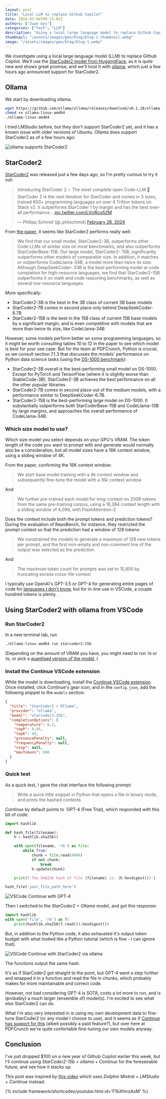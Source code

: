 ```yaml
---
layout: post
title: "Local LLM to replace Github Copilot"
date: 2024-03-04T09:15:02Z
authors: ["Juan Uys"]
categories: ["Tech", "LLM"]
description: "Using a local large language model to replace Github Copilot."
thumbnail: "/assets/images/gen/blog/blog-1-thumbnail.webp"
image: "/assets/images/gen/blog/blog-1.webp"
---
```


We investigate using a local large language model (LLM) to replace Github Copilot. We'll use the [StarCoder2 model from HuggingFace](https://huggingface.co/blog/starcoder2), as it is quite new and shows great promise, and we'll host it with [ollama](https://ollama.com/), which just a few hours ago announced support for StarCoder2.

## Ollama

We start by downloading ollama.

```bash
wget https://github.com/ollama/ollama/releases/download/v0.1.28/ollama-linux-amd64
chmod +x ollama-linux-amd64
./ollama-linux-amd64
```

I tried LMStudio before, but they don't support StarCoder2 yet, and it has a known issue with older versions of Ubuntu. Ollama does support StarCoder2 as of a few hours ago:

![ollama supports StarCoder2](/assets/images/gen/blog/2024-03-04-local-llm-to-replace-copilot/ollama-starcoder2-support.png)


<!-- ## LMStudio

We start by downloading [LMStudio](https://lmstudio.ai/) (I'm using the [Linux version](https://lmstudio.ai/beta-releases.html#linux-beta)) and then we can run the following commands to start the server:

```bash
wget https://releases.lmstudio.ai/linux/0.2.14/beta/LM_Studio-0.2.14-beta-1.AppImage
chmod +x LM_Studio-0.2.14-beta-1.AppImage
./LM_Studio-0.2.14-beta-1.AppImage
``` -->

## StarCoder2

[StarCoder2](https://huggingface.co/blog/starcoder2) was released just a few days ago, so I'm pretty curious to try it out:

<blockquote class="twitter-tweet"><p lang="en" dir="ltr">Introducing StarCoder 2 ⭐️ The most complete open Code-LLM 🤖 StarCoder 2 is the next iteration for StarCoder and comes in 3 sizes, trained 600+ programming languages on over 4 Trillion tokens on Stack v2. It outperforms StarCoder 1 by margin and has the best overall performance… <a href="https://t.co/LVclRcq5ZM">pic.twitter.com/LVclRcq5ZM</a></p>&mdash; Philipp Schmid (@_philschmid) <a href="https://twitter.com/_philschmid/status/1762843489220296881?ref_src=twsrc%5Etfw">February 28, 2024</a></blockquote> <script async src="https://platform.twitter.com/widgets.js" charset="utf-8"></script> 

From [the paper](https://arxiv.org/pdf/2402.19173.pdf), it seems like StarCoder2 performs really well:

> We find that our small model, StarCoder2-3B, outperforms other Code LLMs of similar size on most benchmarks, and also outperforms StarCoderBase-15B. Our large model, StarCoder2- 15B, significantly outperforms other models of comparable size. In addition, it matches or outperforms CodeLlama-34B, a model more than twice its size. Although DeepSeekCoder- 33B is the best-performing model at code completion for high-resource languages, we find that StarCoder2-15B outperforms it on math and code reasoning benchmarks, as well as several low-resource languages. 

More specifically:
- StarCoder2-3B is the best in the 3B class of current 3B base models
- StarCoder2-7B comes in second place only behind DeepSeekCoder-6.7B
- StarCoder2-15B is the best in the 15B class of current 15B base models by a significant margin, and is even competitive with models that are more than twice its size, like CodeLlama-34B

However, some models perform better on some programming languages, so it might be worth consulting tables 10 to 12 in the paper to see which model is best for your use case. But for the team at PDFCrunch, Python is crucial, so we consult section 7.1.3 that discusses the models' performance on Python data science tasks (using the [DS-1000 benchmark](https://arxiv.org/abs/2211.11501)):

- StarCoder2-3B overall is the best-performing small model on DS-1000. Except for PyTorch and TensorFlow (where it is slightly worse than StableCode-3B), StarCoder2-3B achieves the best performance on all the other popular libraries.
- StarCoder2-7B comes in second place out of the medium models, with a performance similar to DeepSeekCoder-6.7B.
- StarCoder2-15B is the best-performing large model on DS-1000. It substantially outperforms both StarCoderBase-15B and CodeLlama-13B by large margins, and approaches the overall performance of CodeLlama-34B.

### Which size model to use?

Which size model you select depends on your GPU's VRAM. The token length of the code you want to prompt with and generate would normally also be a consideration, but all model sizes have a 16K context window, using a sliding window of 4K.

From the paper, confirming the 16K context window:

> We start base model training with a 4k context window and subsequently fine-tune the model with a 16k context window

And

> We further pre-trained each model for long-context on 200B tokens from the same pre-training corpus, using a 16,384 context length with a sliding window of 4,096, with FlashAttention-2

Does the context include both the prompt tokens and prediction tokens? During the evaluation of RepoBench, for instance, they restricted the prompt context so that the prediction had a window of 128 tokens:

> We constrained the models to generate a maximum of 128 new tokens per prompt, and the first non-empty and non-comment line of the output was selected as the prediction.

And

> The maximum token count for prompts was set to 15,800 by truncating excess cross-file context


I typically use OpenAI's GPT-3.5 or GPT-4 for generating entire pages of code for [languages I don't know](https://chat.openai.com/share/e93fbfe1-9069-49a6-8282-de7c9cad9093), but for in-line use in VSCode, a couple hundred tokens is plenty.


<!-- ## Using StarCoder2 in LMStudio

Find StarCoder2 in LMStudio:

![Find StarCoder2 in LMStudio](/assets/images/gen/blog/2024-03-04-local-llm-to-replace-copilot/starcoder2-in-lmstudio.png)

`dranger003` seems to offer a full-precision model for download, which we'll try first (at the bottom of this list):

![Download StarCoder2 from dranger003](/assets/images/gen/blog/2024-03-04-local-llm-to-replace-copilot/starcoder2-model-sizes-by-dranger003-v2.png)

(This is the point where I sadly have to wait for the download, as the electrician messed up the CAT6a connections to my garden office, so I'm only getting 100Mbps of my 1200Mbps fibre broadband line 😂) -->

## Using StarCoder2 with ollama from VSCode


### Run StarCoder2

In a new terminal tab, run

```bash
./ollama-linux-amd64 run starcoder2:15b
```

(Depending on the amount of VRAM you have, you might need to run `7b` or `3b`, or pick a [quantised version of the model  ](https://ollama.com/library/starcoder2/tags).)

### Install the Continue VSCode extension

While the model is downloading, install the [Continue VSCode extension](https://continue.dev/). Once installed, click Continue's gear icon, and in the `config.json`, add the following snippet to the `models` section:

```json
{
  "title": "StarCoder2 + Ollama",
  "provider": "ollama",
  "model": "starcoder2:15b",
  "completionOptions": {
    "temperature": 0.2,
    "topP": 0.95,
    "topK": 40,
    "presencePenalty": null,
    "frequencyPenalty": null,
    "stop": null,
    "maxTokens": 600
  }
}
```

### Quick test

As a quick test, I gave the chat interface the following prompt:

> Write a quick little snippet in Python that opens a file in binary mode, and prints the hashed contents.

*Continue* by default points to `GPT-4 (Free Trial), which responded with this bit of code:

```python
import hashlib

def hash_file(filename):
    h = hashlib.sha256()

    with open(filename, 'rb') as file:
        while True:
            chunk = file.read(4096)
            if not chunk:
                break
            h.update(chunk)

    print(f'The SHA256 hash of file {filename} is: {h.hexdigest()}')

hash_file('your_file_path_here')
```

![VSCode Continue with GPT-4](/assets/images/gen/blog/2024-03-04-local-llm-to-replace-copilot/vscode-continue-with-gpt4.png)

Then I switched to the *StarCoder2 + Ollama* model, and got this response:

```python
import hashlib
with open('file', 'rb') as f:
    print(hashlib.sha256(f.read()).hexdigest())
```

But, in addition to the Python code, it also exhausted it's output token budget with what looked like a Python tutorial (which is fine - I can ignore that).

![VSCode Continue with StarCoder2 via ollama](/assets/images/gen/blog/2024-03-04-local-llm-to-replace-copilot/vscode-continue-with-starcoder2-via-ollama.png)


The functions output the same hash.

It's as if StarCoder2 got straight to the point, but GPT-4 went a step further and wrapped it in a function and read the file in chunks, which probably makes for more maintainable and correct code.

However, not bad considering GPT-4 is SOTA, costs a lot more to run, and is (probably) a much larger (ensemble of) model(s). I'm excited to see what else StarCoder2 can do.

What I'm also very interested in is using my own development data to fine-tune StarCoder2 (or any model I choose to use), and it seems as if [Continue has support for this]('/home/opyate/Documents/code/pdfcrunch/pdfcrunch.github.io/404.jpg') (albeit possibly a paid feature?), but over here at PDFCrunch we're quite confortable fine-tuning our own models anyway.

## Conclusion

I've just dropped $100 on a new year of Github Copilot earlier this week, but I'll continue using *StarCoder2-15b + ollama + Continue* for the foreseeable future, and see how it stacks up.

This post was inspired by [this video](https://www.youtube.com/watch?v=F1bXfnrzAxM) which uses *Dolphin Mixtral + LMStudio + Continue* instead:

{% include framework/shortcodes/youtube.html id='F1bXfnrzAxM' %}

